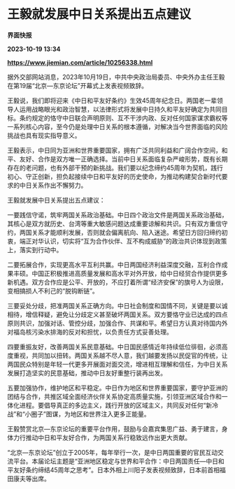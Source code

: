 # 王毅就发展中日关系提出五点建议
**界面快报**

**2023-10-19 13:34**

**https://www.jiemian.com/article/10256338.html**

据外交部网站消息，2023年10月19日，中共中央政治局委员、中央外办主任王毅在第19届“北京—东京论坛”开幕式上发表视频致辞。

王毅说，我们即将迎来《中日和平友好条约》生效45周年纪念日。两国老一辈领导人运用战略眼光和政治智慧，以法律形式将发展中日持久和平友好确定为共同目标。条约规定的恪守中日联合声明原则、互不干涉内政、反对任何国家谋求霸权等一系列核心内容，至今仍是处理中日关系的根本遵循，对解决当今世界面临的风险挑战也具有现实指导意义。

王毅表示，中日同为亚洲和世界重要国家，拥有广泛共同利益和广阔合作空间，和平、友好、合作是双方唯一正确选择。当前中日关系面临复杂严峻形势，既有长期存在的老问题，也有外部干预的新挑战。我们要以纪念缔约45周年为契机，践行初心、守正创新，担负起接续中日和平友好的历史使命，为推动构建契合新时代要求的中日关系作出不懈努力。

王毅就发展中日关系提出五点建议：

一要践信守诺，筑牢两国关系政治基础。中日四个政治文件是两国关系政治基础，其核心是双方就历史、台湾等重大敏感问题达成重要谅解和共识。只有双方重信守约，两国关系才能顺利发展，否则就会偏离航向、陷入迷途。希望日方回归缔约初衷，端正对华认识，切实将“互为合作伙伴、互不构成威胁”的政治共识体现到政策上，落实到行动中。

二要拓展合作，实现更高水平互利共赢。中日两国经济利益深度交融，互利合作成果丰硕。中国正积极推进高质量发展和高水平对外开放，给中日经贸合作提供更多新机遇。双方合作应是公平、开放的，不应打着所谓“经济安保”的旗号人为设限，变相搞损人不利己的“脱钩断链”。

三要妥处分歧，把准两国关系正确方向。中日社会制度和国情不同，关键是要以诚相待，增信释疑，避免让分歧定义甚至破坏两国关系。双方要恪守业已达成的四点原则共识，加强对话、管控分歧，加强合作、共谋和平。希望日方认真对待国内外对福岛核污染水排海的反对和担忧，以负责任方式妥善处理。

四要重振友好，改善两国关系民意基础。中日国民感情近年持续低位徘徊，必须高度重视，共同加以扭转。两国关系越不尽人意，我们越要发扬以民促官的传统，让两国民众特别是年轻一代更多开展面对面交流，增进相互理解和信任，为中日关系发展打造坚实的民意基础，推动中日友好重整行装再出发。

五要加强协作，维护地区和平稳定。中日作为地区和世界重要国家，要守护亚洲的团结与合作，共推区域全面经济伙伴关系协定高质量实施，引领亚洲区域合作和一体化进程。要倡导真正的多边主义，践行开放的区域主义，共同反对任何“新冷战”和“小圈子”图谋，为地区和世界注入更多正能量。

王毅赞赏北京—东京论坛的重要平台作用，鼓励与会嘉宾集思广益、勇于建言，身体力行推动中日和平友好合作，为两国关系行稳致远作出更大贡献。

“北京—东京论坛”创立于2005年，每年举行一次，是中日两国重要的官民互动交流平台。本届论坛主题是“亚洲地区稳定与世界和平合作：中日两国责任—中日和平友好条约缔结45周年之思考”。日本外相上川阳子发表视频致辞，日本前首相福田康夫等出席。